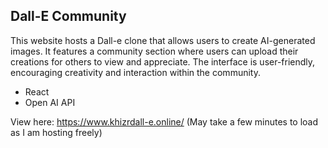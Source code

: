 ## Dall-E Community

This website hosts a Dall-e clone that allows users to create AI-generated images. It features a community section where users can upload their creations for others to view and appreciate. The interface is user-friendly, encouraging creativity and interaction within the community.

- React
- Open AI API

View here: https://www.khizrdall-e.online/ (May take a few minutes to load as I am hosting freely)
